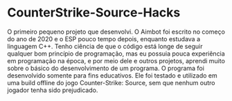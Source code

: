 # CounterStrike-Source-Hacks
O primeiro pequeno projeto que desenvolvi. O Aimbot foi escrito no começo do ano de 2020 e o ESP pouco tempo depois, enquanto estudava a linguagem C++. Tenho ciência de que o código está longe de seguir qualquer bom princípio de programação, mas eu possuia pouca experiência em programação na época, e por meio dele e outros projetos, aprendi muito sobre o básico do desenvolvimento de um programa. O programa foi desenvolvido somente para fins educativos. Ele foi testado e utilizado em uma build offline do jogo Counter-Strike: Source, sem que nenhum outro jogador tenha sido prejudicado.
